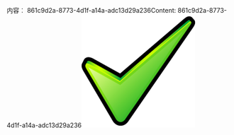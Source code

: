 <span data-ttu-id="7f935-101">内容︰ 861c9d2a-8773-4d1f-a14a-adc13d29a236</span><span class="sxs-lookup"><span data-stu-id="7f935-101">Content: 861c9d2a-8773-4d1f-a14a-adc13d29a236</span></span>![图像](5f639220-06e0-4323-b288-7c29ccf7840b.png)
